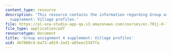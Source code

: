 ```yaml
---
content_type: resource
description: 'This resource contains the information regarding Group assignment 4
  supplement: Village profiles.'
file: https://ol-ocw-studio-app-qa.s3.amazonaws.com/courses/ec-701j-d-lab-i-development-fall-2009/4b7860c4ba72a8192ad1a65eec53d7fa_MITEC_701JF09_villageprof.pdf
file_type: application/pdf
resourcetype: Document
title: 'Group assignment 4 supplement: Village profiles'
uid: 4b7860c4-ba72-a819-2ad1-a65eec53d7fa
---
```

